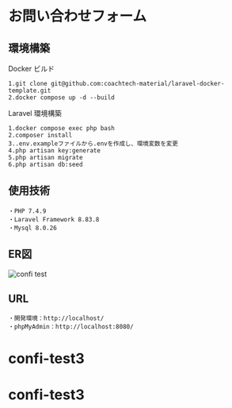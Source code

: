 # お問い合わせフォーム

## 環境構築

Docker ビルド

    1.git clone git@github.com:coachtech-material/laravel-docker-template.git
    2.docker compose up -d --build

Laravel 環境構築

    1.docker compose exec php bash
    2.composer install
    3..env.exampleファイルから.envを作成し、環境変数を変更
    4.php artisan key:generate
    5.php artisan migrate
    6.php artisan db:seed

## 使用技術

    ・PHP 7.4.9
    ・Laravel Framework 8.83.8
    ・Mysql 8.0.26

## ER図

![confi test](https://github.com/user-attachments/assets/63bf7262-779a-4c08-8e30-4dbb79a63c1c)

    

## URL

    ・開発環境：http://localhost/
    ・phpMyAdmin：http://localhost:8080/
# confi-test3
# confi-test3
